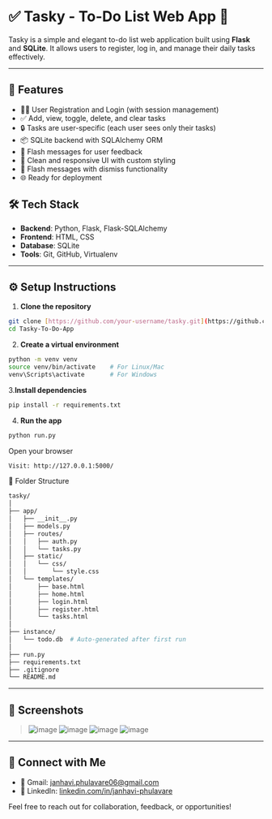 # ✅ Tasky - To-Do List Web App 📝

Tasky is a simple and elegant to-do list web application built using **Flask** and **SQLite**. It allows users to register, log in, and manage their daily tasks effectively.

---

## 🚀 Features

- 🧑‍💻 User Registration and Login (with session management)
- ✅ Add, view, toggle, delete, and clear tasks
- 🔒 Tasks are user-specific (each user sees only their tasks)
- 📦 SQLite backend with SQLAlchemy ORM
- 🧠 Flash messages for user feedback
- 💅 Clean and responsive UI with custom styling
- 🧼 Flash messages with dismiss functionality
- 🌐 Ready for deployment



## 🛠️ Tech Stack

- **Backend**: Python, Flask, Flask-SQLAlchemy
- **Frontend**: HTML, CSS
- **Database**: SQLite
- **Tools**: Git, GitHub, Virtualenv

---

## ⚙️ Setup Instructions

1. **Clone the repository**

```bash
git clone [https://github.com/your-username/tasky.git](https://github.com/JanhaviP06/Tasky-To-Do-App.git)
cd Tasky-To-Do-App
```

2. **Create a virtual environment**

```bash
python -m venv venv
source venv/bin/activate    # For Linux/Mac
venv\Scripts\activate       # For Windows
```
3.**Install dependencies**
```bash
pip install -r requirements.txt
```
4. **Run the app**
```bash
python run.py
```
Open your browser
```bash
Visit: http://127.0.0.1:5000/
```
🧾 Folder Structure
```bash
tasky/
│
├── app/
│   ├── __init__.py
│   ├── models.py
│   ├── routes/
│   │   ├── auth.py
│   │   └── tasks.py
│   ├── static/
│   │   └── css/
│   │       └── style.css
│   └── templates/
│       ├── base.html
│       ├── home.html
│       ├── login.html
│       ├── register.html
│       └── tasks.html
│
├── instance/
│   └── todo.db  # Auto-generated after first run
│
├── run.py
├── requirements.txt
├── .gitignore
└── README.md
```
---

## 📸 Screenshots

>![image](https://github.com/user-attachments/assets/7c356a2f-8bc1-43d8-9be1-aae5968dc5ad)
>![image](https://github.com/user-attachments/assets/f262a17e-e4f3-4f91-8b63-017cef01c84c)
>![image](https://github.com/user-attachments/assets/c1b3a6f2-2d37-496e-ac75-bf5112cd4280)
>![image](https://github.com/user-attachments/assets/4a351c44-0eea-43c0-8b21-b455df4d4957)



---


## 🤝 Connect with Me

- 📧 Gmail: [janhavi.phulavare06@gmail.com](mailto:janhavi.phulavare06@gmail.com)  
- 💼 LinkedIn: [linkedin.com/in/janhavi-phulavare](https://www.linkedin.com/in/janhavi-phulavare)

Feel free to reach out for collaboration, feedback, or opportunities!




